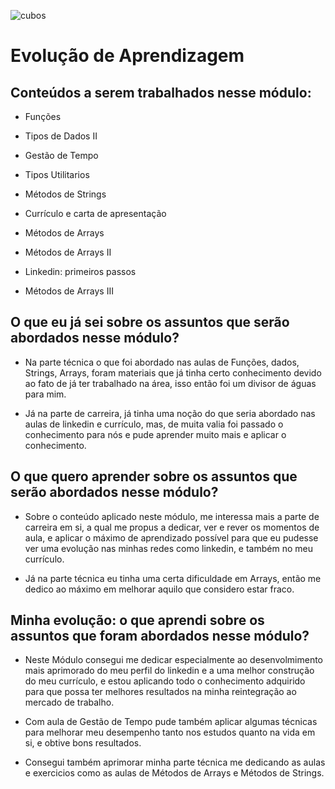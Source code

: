 
![cubos](https://github.com/lucasfcmagal/Evolu-o-de-aprendizagem/assets/166072474/2d1fb7a1-411a-4f75-8850-7dc3a2582b28)

# Evolução de Aprendizagem

## Conteúdos a serem trabalhados nesse módulo:

- Funções

-  Tipos de Dados II

-  Gestão de Tempo

- Tipos Utilitarios

-  Métodos de Strings

-  Currículo e carta de apresentação

-  Métodos de Arrays

-  Métodos de Arrays II

-  Linkedin: primeiros passos

-  Métodos de Arrays III

## O que eu já sei sobre os assuntos que serão abordados nesse módulo?

- Na parte técnica o que foi abordado nas aulas de Funções, dados, Strings, Arrays, foram materiais que já tinha certo conhecimento devido ao fato de já ter trabalhado na área, isso então foi um divisor de águas para mim.

- Já na parte de carreira, já tinha uma noção do que seria abordado nas aulas de linkedin e currículo, mas, de muita valia foi passado o conhecimento para nós e pude aprender muito mais e aplicar o conhecimento.

## O que quero aprender sobre os assuntos que serão abordados nesse módulo?

- Sobre o conteúdo aplicado neste módulo, me interessa mais a parte de carreira em si, a qual me propus a dedicar, ver e rever os momentos de aula, e aplicar o máximo de aprendizado possível para que eu pudesse ver uma evolução nas minhas redes como linkedin, e também no meu currículo.

- Já na parte técnica eu tinha uma certa dificuldade em Arrays, então me dedico ao máximo em melhorar aquilo que considero estar fraco.

## Minha evolução: o que aprendi sobre os assuntos que foram abordados nesse módulo?

- Neste Módulo consegui me dedicar especialmente ao desenvolmimento mais aprimorado do meu perfil do linkedin e a uma melhor construção do meu currículo, e estou aplicando todo o conhecimento adquirido para que possa ter melhores resultados na minha reintegração ao mercado de trabalho.

- Com aula de Gestão de Tempo pude também aplicar algumas técnicas para melhorar meu desempenho tanto nos estudos quanto na vida em si, e obtive bons resultados.

- Consegui também aprimorar minha parte técnica me dedicando as aulas e exercicios como as aulas de Métodos de Arrays e Métodos de Strings.
